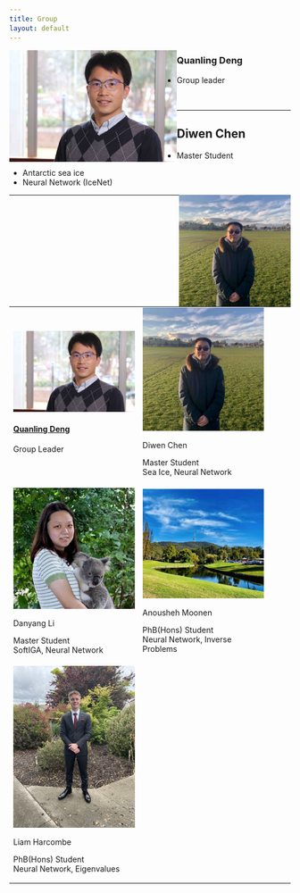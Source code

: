 ```yaml
---
title: Group
layout: default
---
```



<img align="left" width="300" height="200" src="images/deng.jpg">

### Quanling Deng

* Group leader

&nbsp;
&nbsp;
&nbsp;
&nbsp;
&nbsp;
&nbsp;
&nbsp;
&nbsp;
&nbsp;

* * * 

## Diwen Chen

* Master Student

- Antarctic sea ice
- Neural Network (IceNet)

<img align="right" width="200" height="200" src="images/chen.jpg">

* * * 

<table class="fixed">
  <col width="200"/>
  <col width="200"/>
  <col width="200"/>
  <tr>
    <td> <!-- Quanling Deng -->
        <div class="card" style="width: 13.6rem;">
          <!-- a href="https://quanlingdeng.github.io/" title="" class="card-image hover-overlay" target="_blank" -->
          <img src="images/deng.jpg" alt="" class="img-responsive">
          <!-- </a>  -->
          <div class="card-text">
            <!-- <p>Quanling Deng</p> --->
            <h4><a href="https://quanlingdeng.github.io/" target="_blank">Quanling Deng</a></h4>
            <div class="card-desription">
              <p>Group Leader</p>
            </div>
          </div>
        </div>
    </td>
    <td> <!-- Diwen Chen -->
        <div class="card" style="width: 13.6rem;">
          <img src="images/chen.jpg" alt="" class="img-responsive">
          <!-- </a>   -->
          <div class="card-text">
            <p>Diwen Chen</p>
            <!-- <h4><a href="" target="_blank">Diwen Chen</a></h4> -->
            <div class="card-desription">
              <p>Master Student <br> Sea Ice, Neural Network </p>
            </div>
          </div>
        </div>
    </td>
 <tr>
    <td> <!-- Danyang Li -->
        <div class="card" style="width: 13.6rem;">
          <!-- <a href="" title="" class="card-image hover-overlay" target="_blank"> -->
          <img src="images/Li.jpg" alt="" class="img-responsive">
          <!-- </a>   -->
          <div class="card-text">
            <p>Danyang Li</p>
            <!-- <h4><a href="" target="_blank">Danyang Li</a></h4> -->
            <div class="card-desription">
              <p>Master Student <br> SoftIGA, Neural Network </p>
            </div>
          </div>
        </div>
    </td>
    <td> <!-- Anousheh Moonen -->
         <div class="card" style="width: 13.6rem;">
            <img src="images/anu.jpg" alt="" class="img-responsive">
            <!-- </a>   -->
            <div class="card-text">
            <p>Anousheh Moonen</p>
            <!-- <h4><a href="" target="_blank">Anousheh Moonen</a></h4> -->
            <div class="card-desription">
                <p>PhB(Hons) Student <br> Neural Network, Inverse Problems </p>
            </div>
           </div>
         </div>
       </td>
 </tr>

 <tr>
    <td> <!-- Liam Harcombe -->
        <div class="card" style="width: 13.6rem;">
          <img src="images/lh.jpg" alt="" class="img-responsive">
          <!-- </a>   -->
          <div class="card-text">
            <p>Liam Harcombe</p>
            <!-- <h4><a href="" target="_blank">Liam Harcombe</a></h4> -->
            <div class="card-desription">
              <p>PhB(Hons) Student <br> Neural Network, Eigenvalues </p>
            </div>
          </div>
        </div>
    </td>
 </tr> 
</table> 
